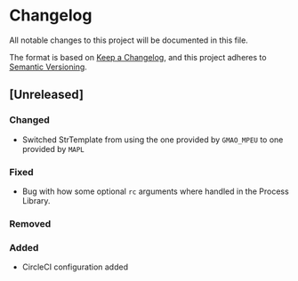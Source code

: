 # Changelog

All notable changes to this project will be documented in this file.

The format is based on [Keep a Changelog](https://keepachangelog.com/en/1.0.0/),
and this project adheres to [Semantic Versioning](https://semver.org/spec/v2.0.0.html).

## [Unreleased]

### Changed

- Switched StrTemplate from using the one provided by `GMAO_MPEU` to one provided by `MAPL`
### Fixed
- Bug with how some optional `rc` arguments where handled in the Process Library.
### Removed
### Added

- CircleCI configuration added
